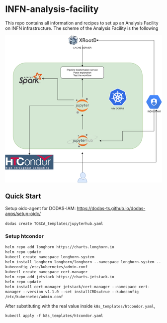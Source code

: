 # INFN-analysis-facility
This repo contains all information and recipes to set up an Analysis Facility on INFN infrastructure. The scheme of the Analysis Facility is the following

![alt text](AnalysisFacility_OSG_2.png)

## Quick Start
Setup oidc-agent for DODAS-IAM: https://dodas-ts.github.io/dodas-apps/setup-oidc/

``` dodas create TOSCA_templates/jupyterhub.yaml ```

### Setup htcondor
```
helm repo add longhorn https://charts.longhorn.io
helm repo update
kubectl create namespace longhorn-system
helm install longhorn longhorn/longhorn --namespace longhorn-system --kubeconfig /etc/kubernetes/admin.conf
kubectl create namespace cert-manager
helm repo add jetstack https://charts.jetstack.io
helm repo update
helm install cert-manager jetstack/cert-manager --namespace cert-manager --version v1.1.0 --set installCRDs=true --kubeconfig /etc/kubernetes/admin.conf
```
After substituting <k8s master public ip> with the real value inside ```k8s_templates/htcondor.yaml```,
```
kubectl apply -f k8s_templates/htcondor.yaml
```



